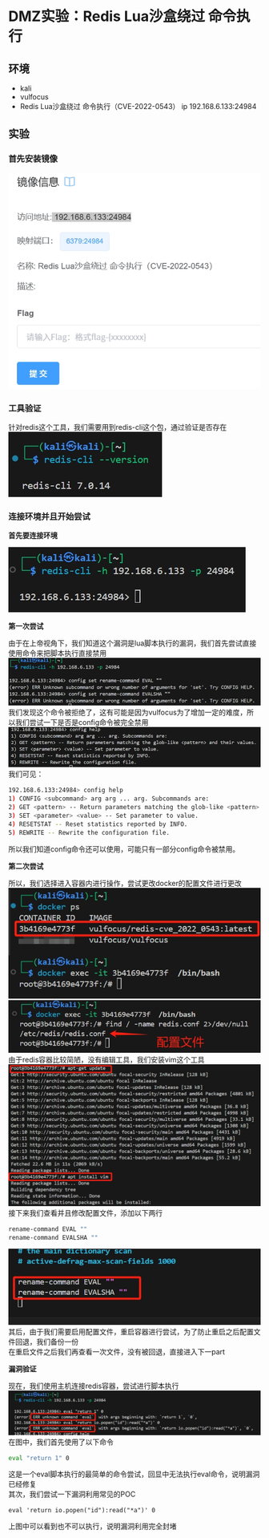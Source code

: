 # DMZ实验：Redis Lua沙盒绕过 命令执行

## 环境

* kali
* vulfocus
* Redis Lua沙盒绕过 命令执行（CVE-2022-0543）
  ip 192.168.6.133:24984

## 实验

### 首先安装镜像

![](./redis信息.png)

### 工具验证

针对redis这个工具，我们需要用到redis-cli这个包，通过验证是否存在<br>
![](./redis-cli验证存在（工具）.png)

### 连接环境并且开始尝试

__首先要连接环境__

![](./连接环境.png)

__第一次尝试__

由于在上帝视角下，我们知道这个漏洞是lua脚本执行的漏洞，我们首先尝试直接使用命令来把脚本执行直接禁用<br>
![](./trial_1.png)<br>
我们发现这个命令被拒绝了，这有可能是因为vulfocus为了增加一定的难度，所以我们尝试一下是否是config命令被完全禁用<br>
![](./config验证.png)<br>
我们可见：
```bash
192.168.6.133:24984> config help
1) CONFIG <subcommand> arg arg ... arg. Subcommands are:
2) GET <pattern> -- Return parameters matching the glob-like <pattern> and their values.
3) SET <parameter> <value> -- Set parameter to value.
4) RESETSTAT -- Reset statistics reported by INFO.
5) REWRITE -- Rewrite the configuration file.
```
所以我们知道config命令还可以使用，可能只有一部分config命令被禁用。

__第二次尝试__

所以，我们选择进入容器内进行操作，尝试更改docker的配置文件进行更改<br>
![](./enter.png)
![](./配置文件.png)<br>
由于redis容器比较简陋，没有编辑工具，我们安装vim这个工具<br>
![](./准备.png)<br>
接下来我们查看并且修改配置文件，添加以下两行
```bash
rename-command EVAL ""
rename-command EVALSHA ""
```
![](./添加.png)
其后，由于我们需要启用配置文件，重启容器进行尝试，为了防止重启之后配置文件回退，我们备份一份<br>
在重启文件之后我们再查看一次文件，没有被回退，直接进入下一part

__漏洞验证__

现在，我们使用主机连接redis容器，尝试进行脚本执行
![](./eval禁用.png)<br>
在图中，我们首先使用了以下命令
```bash
eval "return 1" 0
```
这是一个eval脚本执行的最简单的命令尝试，回显中无法执行eval命令，说明漏洞已经修复<br>
其次，我们尝试一下漏洞利用常见的POC
```
eval 'return io.popen("id"):read("*a")' 0
```
上图中可以看到也不可以执行，说明漏洞利用完全封堵

